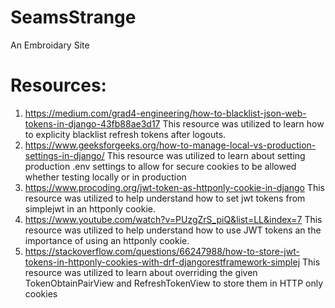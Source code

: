 # SeamsStrange
 An Embroidary Site

 # Resources:

 1. https://medium.com/grad4-engineering/how-to-blacklist-json-web-tokens-in-django-43fb88ae3d17
    This resource was utilized to learn how to explicity blacklist refresh tokens after logouts.
2. https://www.geeksforgeeks.org/how-to-manage-local-vs-production-settings-in-django/ This resource was utilized to learn about setting production .env settings to allow for secure cookies to be allowed whether testing locally or in production
3. https://www.procoding.org/jwt-token-as-httponly-cookie-in-django This resource was utilized to help understand how to set jwt tokens from simplejwt in an httponly cookie.
4. https://www.youtube.com/watch?v=PUzgZrS_piQ&list=LL&index=7 This resource was utilized to help understand how to use JWT tokens an the importance of using an httponly cookie.
5. https://stackoverflow.com/questions/66247988/how-to-store-jwt-tokens-in-httponly-cookies-with-drf-djangorestframework-simplej This resource was utilized to learn about overriding the given TokenObtainPairView and RefreshTokenView to store them in HTTP only cookies
